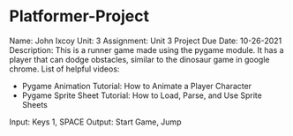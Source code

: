 # Platformer-Project
Name: John Ixcoy    Unit: 3 Assignment: Unit 3 Project
Due Date: 10-26-2021
Description:
This is a runner game made using the pygame module. It has a player that can dodge obstacles, similar to the dinosaur game in google chrome. 
List of helpful videos:
- Pygame Animation Tutorial: How to Animate a Player Character
- Pygame Sprite Sheet Tutorial: How to Load, Parse, and Use Sprite Sheets

Input: Keys 1, SPACE
Output: Start Game, Jump
